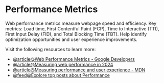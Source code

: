 # Performance Metrics

Web performance metrics measure webpage speed and efficiency. Key metrics: Load time, First Contentful Paint (FCP), Time to Interactive (TTI), First Input Delay (FID), and Total Blocking Time (TBT). Help identify optimization opportunities and user experience improvements.

Visit the following resources to learn more:

- [@article@Web Performance Metrics - Google Developers](https://developers.google.com/web/fundamentals/performance/user-centric-performance-metrics)
- [@article@Measuring web performance in 2024](https://requestmetrics.com/web-performance/measure-web-performance/)
- [@article@Measuring performance and user experience - MDN](https://developer.mozilla.org/en-US/docs/Web/Guide/Performance)
- [@feed@Explore top posts about Performance](https://app.daily.dev/tags/performance?ref=roadmapsh)
